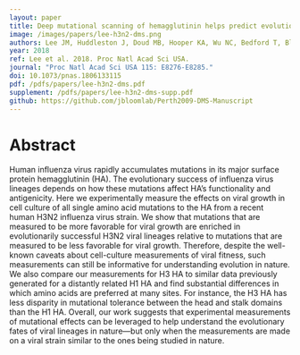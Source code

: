```yaml
---
layout: paper
title: Deep mutational scanning of hemagglutinin helps predict evolutionary fates of human H3N2 influenza variants
image: /images/papers/lee-h3n2-dms.png
authors: Lee JM, Huddleston J, Doud MB, Hooper KA, Wu NC, Bedford T, Bloom JD.
year: 2018
ref: Lee et al. 2018. Proc Natl Acad Sci USA.
journal: "Proc Natl Acad Sci USA 115: E8276-E8285."
doi: 10.1073/pnas.1806133115
pdf: /pdfs/papers/lee-h3n2-dms.pdf
supplement: /pdfs/papers/lee-h3n2-dms-supp.pdf
github: https://github.com/jbloomlab/Perth2009-DMS-Manuscript
---
```


# Abstract

Human influenza virus rapidly accumulates mutations in its major surface protein hemagglutinin (HA). The evolutionary success of influenza virus lineages depends on how these mutations affect HA’s functionality and antigenicity. Here we experimentally measure the effects on viral growth in cell culture of all single amino acid mutations to the HA from a recent human H3N2 influenza virus strain. We show that mutations that are measured to be more favorable for viral growth are enriched in evolutionarily successful H3N2 viral lineages relative to mutations that are measured to be less favorable for viral growth. Therefore, despite the well-known caveats about cell-culture measurements of viral fitness, such measurements can still be informative for understanding evolution in nature. We also compare our measurements for H3 HA to similar data previously generated for a distantly related H1 HA and find substantial differences in which amino acids are preferred at many sites. For instance, the H3 HA has less disparity in mutational tolerance between the head and stalk domains than the H1 HA. Overall, our work suggests that experimental measurements of mutational effects can be leveraged to help understand the evolutionary fates of viral lineages in nature—but only when the measurements are made on a viral strain similar to the ones being studied in nature.
